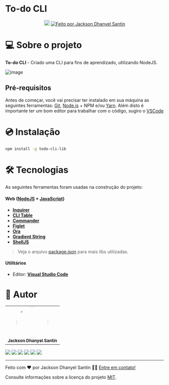 # To-do CLI


<p align="center">
  <a href="https://badge.fury.io/js/todo-cli-lib"><img src="https://badge.fury.io/js/todo-cli-lib.png" alt="npm version" height="18"></a>
  <a href="https://about-me-jacksonsantin.vercel.app/">
    <img alt="Feito por Jackson Dhanyel Santin" src="https://img.shields.io/badge/feito%20por-Jackson-%238257E5">
  </a>
</p>

# 💻 Sobre o projeto

**To-do CLI** - Criado uma CLI para fins de aprendizado, utilizando NodeJS.

![image](https://github.com/JacksonSantin/todo-cli/assets/30778051/4fa396d1-6098-4446-90e1-fee5fabe35d6)


## Pré-requisitos

Antes de começar, você vai precisar ter instalado em sua máquina as seguintes ferramentas:
[Git](https://git-scm.com), [Node.js](https://nodejs.org/en/) + NPM e/ou [Yarn](https://yarnpkg.com/).
Além disto é importante ter um bom editor para trabalhar com o código, sugiro o [VSCode](https://code.visualstudio.com/)

# 💿 Instalação

```sh
npm install -g todo-cli-lib
```

# 🛠 Tecnologias

As seguintes ferramentas foram usadas na construção do projeto:

#### **Web** ([NodeJS](https://nodejs.org/en) + [JavaScript](https://www.javascript.com/))

- **[Inquirer](https://github.com/SBoudrias/Inquirer.js/tree/master)**
- **[CLI Table](https://github.com/Automattic/cli-table)**
- **[Commander](https://github.com/tj/commander.js/)**
- **[Figlet](https://github.com/patorjk/figlet.js)**
- **[Ora](https://github.com/sindresorhus/ora/)**
- **[Gradient String](https://github.com/bokub/gradient-string)**
- **[ShellJS](https://github.com/shelljs/shelljs)**

> Veja o arquivo [package.json](https://github.com/JacksonSantin/todo-cli/blob/main/package.json) para mais libs utilizadas.

#### **Utilitários**

- Editor: **[Visual Studio Code](https://code.visualstudio.com/)**


# 🦸 Autor

<table>
  <tr>
    <td align="center"><a href="https://about-me-jacksonsantin.vercel.app/"><img style="border-radius: 50%;" src="https://avatars.githubusercontent.com/u/30778051?v=4" width="100px;" alt=""/><br /><sub><b>Jackson Dhanyel Santin</b></sub></a></td>
  </tr>
</table>

<a href="https://instagram.com/jackson_santin" target="_blank"><img src="https://img.shields.io/badge/-Instagram-%23E4405F?style=for-the-badge&logo=instagram&logoColor=white" target="_blank"></a>
<a href="https://twitter.com/dhanyeljack" target="_blank"><img src="https://img.shields.io/badge/Twitter-1d9bf0?style=for-the-badge&logo=twitter&logoColor=white" target="_blank"></a>
<a href="https://fb.com/jackson.santin.52" target="_blank"><img src="https://img.shields.io/badge/Facebook-1877f2?style=for-the-badge&logo=facebook&logoColor=white" target="_blank"></a> 
<a href="mailto:jackdhanyelsn@gmail.com"><img src="https://img.shields.io/badge/-Gmail-%23333?style=for-the-badge&logo=gmail&logoColor=white" target="_blank"></a>
<a href="https://www.linkedin.com/in/jackson-dhanyel-santin" target="_blank"><img src="https://img.shields.io/badge/-LinkedIn-%230077B5?style=for-the-badge&logo=linkedin&logoColor=white" target="_blank"></a> 
<a href="https://about-me-jacksonsantin.vercel.app/" target="_blank"><img src="https://img.shields.io/badge/-JDS SISTEMAS-333333?style=for-the-badge&logo=web&logoColor=white" target="_blank"></a> 

---

Feito com ❤️ por Jackson Dhanyel Santin 👋🏽 [Entre em contato!](https://about-me-jacksonsantin.vercel.app/#contato)

Consulte informações sobre a licença do projeto [MIT](https://github.com/JacksonSantin/todo-cli/blob/master/LICENSE).
